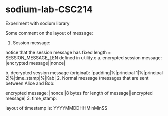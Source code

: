 # sodium-lab-CSC214
Experiment with sodium library

Some comment on the layout of message:

1. Session message:

notice that the session message has fixed length = SESSION_MESSAGE_LEN defined in utility.c
  a. encrypted session message: |encrypted message||nonce|
  
  b. decrypted session message (original): |padding|%|principal 1|%|principal 2|%|time_stamp|%|Kab|
2. Normal message (messages that are sent between Alice and Bob:

  encrypted message: |nonce||8 bytes for length of message||encrypted message|
3. time_stamp:

  layout of timestamp is: YYYYMMDDHHMinMinSS
  
